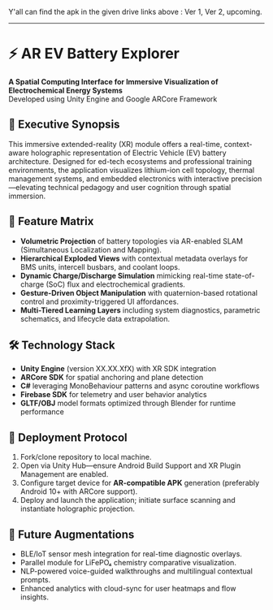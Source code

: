 Y'all can find the apk in the given drive links above :
Ver 1, Ver 2, upcoming.

---

# ⚡ AR EV Battery Explorer

**A Spatial Computing Interface for Immersive Visualization of Electrochemical Energy Systems**  
Developed using Unity Engine and Google ARCore Framework

## 📱 Executive Synopsis
This immersive extended-reality (XR) module offers a real-time, context-aware holographic representation of Electric Vehicle (EV) battery architecture. Designed for ed-tech ecosystems and professional training environments, the application visualizes lithium-ion cell topology, thermal management systems, and embedded electronics with interactive precision—elevating technical pedagogy and user cognition through spatial immersion.

## 🚀 Feature Matrix
- **Volumetric Projection** of battery topologies via AR-enabled SLAM (Simultaneous Localization and Mapping).
- **Hierarchical Exploded Views** with contextual metadata overlays for BMS units, intercell busbars, and coolant loops.
- **Dynamic Charge/Discharge Simulation** mimicking real-time state-of-charge (SoC) flux and electrochemical gradients.
- **Gesture-Driven Object Manipulation** with quaternion-based rotational control and proximity-triggered UI affordances.
- **Multi-Tiered Learning Layers** including system diagnostics, parametric schematics, and lifecycle data extrapolation.

## 🛠️ Technology Stack
- **Unity Engine** (version XX.XX.XfX) with XR SDK integration
- **ARCore SDK** for spatial anchoring and plane detection
- **C#** leveraging MonoBehaviour patterns and async coroutine workflows
- **Firebase SDK** for telemetry and user behavior analytics
- **GLTF/OBJ** model formats optimized through Blender for runtime performance

## 🧪 Deployment Protocol
1. Fork/clone repository to local machine.
2. Open via Unity Hub—ensure Android Build Support and XR Plugin Management are enabled.
3. Configure target device for **AR-compatible APK** generation (preferably Android 10+ with ARCore support).
4. Deploy and launch the application; initiate surface scanning and instantiate holographic projection.

## 🔮 Future Augmentations
- BLE/IoT sensor mesh integration for real-time diagnostic overlays.
- Parallel module for LiFePO₄ chemistry comparative visualization.
- NLP-powered voice-guided walkthroughs and multilingual contextual prompts.
- Enhanced analytics with cloud-sync for user heatmaps and flow insights.

